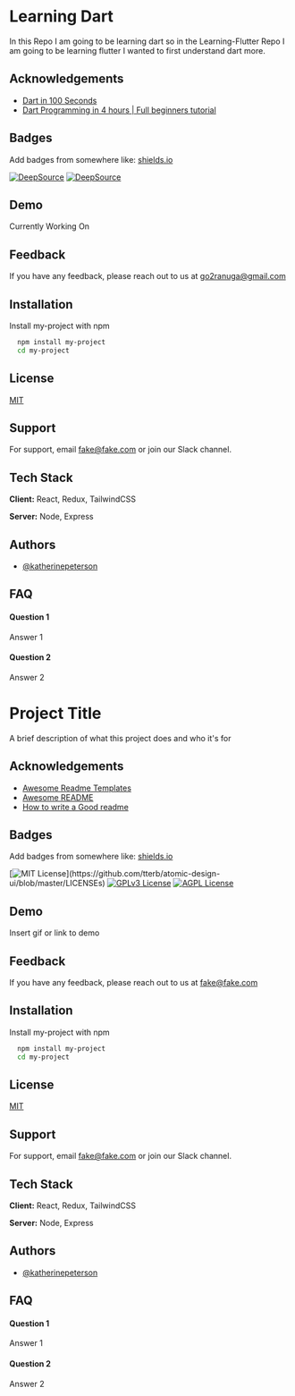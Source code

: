 # Learning Dart

In this Repo I am going to be learning dart so in the Learning-Flutter Repo I am going to be learning flutter I wanted to first understand dart more.

## Acknowledgements

- [Dart in 100 Seconds](https://www.youtube.com/watch?v=NrO0CJCbYLA)
- [Dart Programming in 4 hours | Full beginners tutorial](https://www.youtube.com/watch?v=5xlVP04905w)

## Badges

Add badges from somewhere like: [shields.io](https://shields.io/)

[![DeepSource](https://deepsource.io/gh/Programmer-RD-AI/Learning-Dart.svg/?label=active+issues&show_trend=true&token=RjwNSBB-gMDMYnOYWEkxqy3b)](https://deepsource.io/gh/Programmer-RD-AI/Learning-Dart/?ref=repository-badge)
[![DeepSource](https://deepsource.io/gh/Programmer-RD-AI/Learning-Dart.svg/?label=resolved+issues&show_trend=true&token=RjwNSBB-gMDMYnOYWEkxqy3b)](https://deepsource.io/gh/Programmer-RD-AI/Learning-Dart/?ref=repository-badge)

## Demo

Currently Working On

## Feedback

If you have any feedback, please reach out to us at go2ranuga@gmail.com

## Installation

Install my-project with npm

```bash
  npm install my-project
  cd my-project
```

## License

[MIT](https://choosealicense.com/licenses/mit/)

## Support

For support, email fake@fake.com or join our Slack channel.

## Tech Stack

**Client:** React, Redux, TailwindCSS

**Server:** Node, Express

## Authors

- [@katherinepeterson](https://www.github.com/octokatherine)

## FAQ

#### Question 1

Answer 1

#### Question 2

Answer 2

# Project Title

A brief description of what this project does and who it's for

## Acknowledgements

- [Awesome Readme Templates](https://awesomeopensource.com/project/elangosundar/awesome-README-templates)
- [Awesome README](https://github.com/matiassingers/awesome-readme)
- [How to write a Good readme](https://bulldogjob.com/news/449-how-to-write-a-good-readme-for-your-github-project)

## Badges

Add badges from somewhere like: [shields.io](https://shields.io/)

[![MIT License](https://img.shields.io/apm/l/atomic-design-ui.svg?)](https://github.com/tterb/atomic-design-ui/blob/master/LICENSEs)
[![GPLv3 License](https://img.shields.io/badge/License-GPL%20v3-yellow.svg)](https://opensource.org/licenses/)
[![AGPL License](https://img.shields.io/badge/license-AGPL-blue.svg)](http://www.gnu.org/licenses/agpl-3.0)

## Demo

Insert gif or link to demo

## Feedback

If you have any feedback, please reach out to us at fake@fake.com

## Installation

Install my-project with npm

```bash
  npm install my-project
  cd my-project
```

## License

[MIT](https://choosealicense.com/licenses/mit/)

## Support

For support, email fake@fake.com or join our Slack channel.

## Tech Stack

**Client:** React, Redux, TailwindCSS

**Server:** Node, Express

## Authors

- [@katherinepeterson](https://www.github.com/octokatherine)

## FAQ

#### Question 1

Answer 1

#### Question 2

Answer 2
